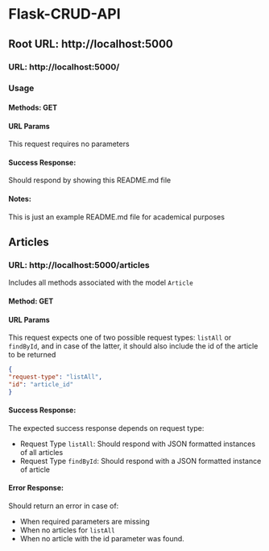 # Flask-CRUD-API

##    Root URL: http://localhost:5000

###    URL: http://localhost:5000/

###    Usage

#### Methods: GET

#### URL Params

This request requires no parameters

#### Success Response:

Should respond by showing this README.md file

#### Notes:

This is just an example README.md file for academical purposes

##    Articles

###    URL: http://localhost:5000/articles

Includes all methods associated with the model `Article`

#### Method: GET

#### URL Params

This request expects one of two possible request types: `listAll` or `findById`, and in case of the latter,
it should also include the id of the article to be returned

```json
{
"request-type": "listAll",
"id": "article_id"
}
```

#### Success Response:

The expected success response depends on request type:

* Request Type `listAll`: Should respond with JSON formatted instances of all articles
* Request Type `findById`: Should respond with a JSON formatted instance of article

#### Error Response:

Should return an error in case of:

* When required parameters are missing
* When no articles for `listAll` 
* When no article with the id parameter was found.

